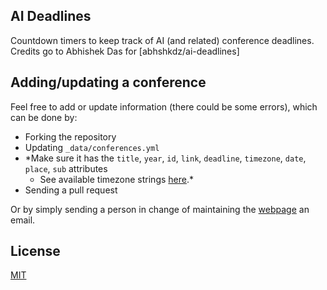 ## AI Deadlines 

Countdown timers to keep track of AI (and related) conference deadlines. Credits go to Abhishek Das for 
[abhshkdz/ai-deadlines]

## Adding/updating a conference

Feel free to add or update information (there could be some errors), which can be done by:
- Forking the repository
- Updating `_data/conferences.yml`
- *Make sure it has the `title`, `year`, `id`, `link`, `deadline`, `timezone`, `date`, `place`, `sub` attributes
    + See available timezone strings [here](https://momentjs.com/timezone/).*
- Sending a pull request 

Or by simply sending a person in change of maintaining the [webpage][2] an email. 

## License

[MIT][1]

[1]: https://abhshkdz.mit-license.org/
[2]: https://ryutaari.github.io/

